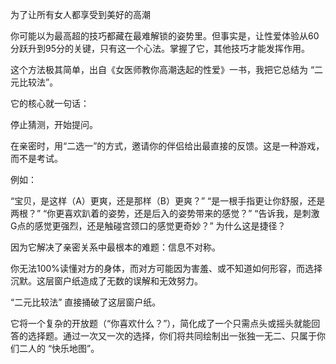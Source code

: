 为了让所有女人都享受到美好的高潮


你可能以为最高超的技巧都藏在最难解锁的姿势里。但事实是，让性爱体验从60分跃升到95分的关键，只有这一个心法。掌握了它，其他技巧才能发挥作用。

这个方法极其简单，出自《女医师教你高潮迭起的性爱》一书，我把它总结为 “二元比较法”。

它的核心就一句话：

停止猜测，开始提问。

在亲密时，用“二选一”的方式，邀请你的伴侣给出最直接的反馈。这是一种游戏，而不是考试。

例如：

“宝贝，是这样（A）更爽，还是那样（B）更爽？”
“是一根手指更让你舒服，还是两根？”
“你更喜欢趴着的姿势，还是后入的姿势带来的感觉？”
“告诉我，是刺激G点的感觉更强烈，还是触碰宫颈口的感觉更奇妙？”
为什么这是捷径？

因为它解决了亲密关系中最根本的难题：信息不对称。

你无法100%读懂对方的身体，而对方可能因为害羞、或不知道如何形容，而选择沉默。这层窗户纸造成了无数的误解和无效努力。

“二元比较法” 直接捅破了这层窗户纸。

它将一个复杂的开放题（“你喜欢什么？”），简化成了一个只需点头或摇头就能回答的选择题。通过一次又一次的选择，你们将共同绘制出一张独一无二、只属于你们二人的 “快乐地图”。
